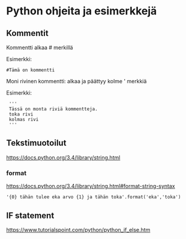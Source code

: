 # Python ohjeita ja esimerkkejä

## Kommentit

Kommentti alkaa # merkillä

Esimerkki:

    #Tämä on kommentti

Moni rivinen kommentti:   alkaa ja päättyy kolme ' merkkiä

Esimerkki:

     '''
     Tässä on monta riviä kommentteja.
     toka rivi
     kolmas rivi
     '''

## Tekstimuotoilut

https://docs.python.org/3.4/library/string.html

### format

https://docs.python.org/3.4/library/string.html#format-string-syntax

    '{0} tähän tulee eka arvo {1} ja tähän toka'.format('eka','toka')

## IF statement

 https://www.tutorialspoint.com/python/python_if_else.htm
